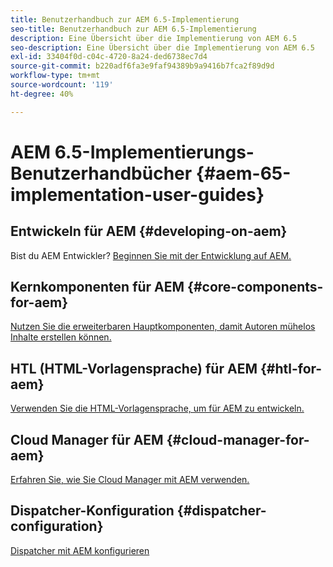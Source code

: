 ```yaml
---
title: Benutzerhandbuch zur AEM 6.5-Implementierung
seo-title: Benutzerhandbuch zur AEM 6.5-Implementierung
description: Eine Übersicht über die Implementierung von AEM 6.5
seo-description: Eine Übersicht über die Implementierung von AEM 6.5
exl-id: 33404f0d-c04c-4720-8a24-ded6738ec7d4
source-git-commit: b220adf6fa3e9faf94389b9a9416b7fca2f89d9d
workflow-type: tm+mt
source-wordcount: '119'
ht-degree: 40%

---
```


# AEM 6.5-Implementierungs-Benutzerhandbücher {#aem-65-implementation-user-guides}

## Entwickeln für AEM {#developing-on-aem}

Bist du AEM Entwickler? [Beginnen Sie mit der Entwicklung auf AEM.](/help/sites-developing/home.md)

## Kernkomponenten für AEM {#core-components-for-aem}

[Nutzen Sie die erweiterbaren Hauptkomponenten, damit Autoren mühelos Inhalte erstellen können.](https://docs.adobe.com/content/help/de-DE/experience-manager-core-components/using/introduction.html)

## HTL (HTML-Vorlagensprache) für AEM {#htl-for-aem}

[Verwenden Sie die HTML-Vorlagensprache, um für AEM zu entwickeln.](https://docs.adobe.com/content/help/de-DE/experience-manager-htl/using/overview.html)

## Cloud Manager für AEM {#cloud-manager-for-aem}

[Erfahren Sie, wie Sie Cloud Manager mit AEM verwenden.](https://docs.adobe.com/content/help/de-DE/experience-manager-cloud-manager/using/introduction-to-cloud-manager.html)

## Dispatcher-Konfiguration {#dispatcher-configuration}

[Dispatcher mit AEM konfigurieren](https://docs.adobe.com/content/help/de-DE/experience-manager-dispatcher/using/dispatcher.html)
